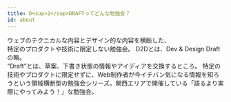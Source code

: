 ```yaml
---
title: D<sup>2</sup>DRAFTってどんな勉強会？
id: about
---
```


ウェブのテクニカルな内容とデザイン的な内容を横断した、  
特定のプロダクトや技術に限定しない勉強会。
D2Dとは、Dev & Design Draftの略。  
“Draft”とは、草案、下書き状態の情報やアイディアを交換するところ。
特定の技術やプロダクトに限定せずに、Web制作者が今イチバン気になる情報を知ろうという領域横断型の勉強会シリーズ。関西エリアで開催している「語るより実際にやってみよう！」な勉強会。